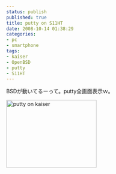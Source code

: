 ```yaml
---
status: publish
published: true
title: putty on S11HT
date: 2008-10-14 01:38:29
categories:
- pc
- smartphone
tags:
- kaiser
- OpenBSD
- putty
- S11HT
---
```

BSDが動いてるーって。putty全画面表示ｗ。

<a href="http://www.flickr.com/photos/jun_/2938788136/" title="putty on kaiser by jun1456, on Flickr"><img src="http://farm4.static.flickr.com/3009/2938788136_5ca6faed38_m.jpg" width="240" height="180" alt="putty on kaiser" /></a>
